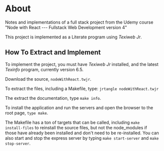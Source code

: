 # About

Notes and implementations of a full stack project from the Udemy course
"Node with React --- Fullstack Web Development version 4"

This project is implemented as a Literate program using _Texiweb Jr_.

## How To Extract and Implement

To implement the project, you must have _Texiweb Jr_ installed, and the
latest _Texinfo_ program, currently version 6.5.

Download the source, `nodeWithReact.twjr`.

To extract the files, including a Makefile, type: `jrtangle nodeWithReact.twjr`

The extract the documentation, type `make info`.

To install the application and run the servers and open the browser to the root
page, `type make`.

The Makefile has a ton of targets that can be called, including `make
install-files` to reinstall the source files, but not the node_modules
if those have already been installed and don't need to be
re-installed.  You can also start and stop the express server by
typing `make start-server` and `make stop-server`.
